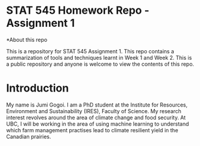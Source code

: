 # STAT 545 Homework Repo - Assignment 1

*About this repo 

This is a repository for STAT 545 Assignment 1. This repo contains a summarization of tools and techniques learnt in Week 1 and Week 2. 
This is a public repository and anyone is welcome to view the contents of this repo. 

# Introduction 

My name is Jumi Gogoi. I am a PhD student at the Institute for Resources, Environment and Sustainability (IRES), Faculty of Science. 
My research interest revolves around the area of climate change and food security. 
At UBC, I will be working in the area of using machine learning to understand which farm management practises lead to climate resilient 
yield in the Canadian prairies.
